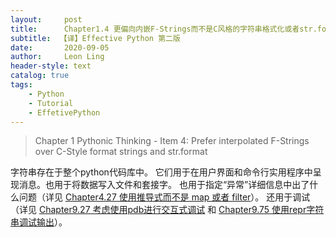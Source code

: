 ```yaml
---
layout:     post
title:      Chapter1.4 更偏向内嵌F-Strings而不是C风格的字符串格式化或者str.format
subtitle:  【译】Effective Python 第二版
date:       2020-09-05
author:     Leon Ling
header-style: text
catalog: true
tags:
    - Python
    - Tutorial
    - EffetivePython
---
```


> Chapter 1 Pythonic Thinking - Item 4: Prefer interpolated F-Strings over C-Style format strings and str.format

字符串存在于整个python代码库中。 它们用于在用户界面和命令行实用程序中呈现消息。也用于将数据写入文件和套接字。 也用于指定“异常”详细信息中出了什么问题（详见 [Chapter4.27 使用推导式而不是 map 或者 filter]()）。 还用于调试（详见 [Chapter9.27 考虑使用pdb进行交互式调试]() 和 [Chapter9.75 使用repr字符串调试输出]()）。